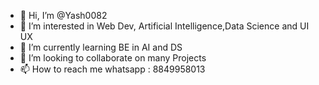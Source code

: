 - 👋 Hi, I’m @Yash0082
- 👀 I’m interested in Web Dev, Artificial Intelligence,Data Science and UI UX
- 🌱 I’m currently learning BE in AI and DS
- 💞️ I’m looking to collaborate on many Projects
- 📫 How to reach me whatsapp : 8849958013
   

<!---
Yash0082/Yash0082 is a ✨ special ✨ repository because its `README.md` (this file) appears on your GitHub profile.
You can click the Preview link to take a look at your changes.
--->
